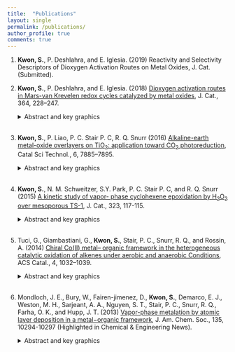 ```yaml
---
title:  "Publications"
layout: single
permalink: /publications/
author_profile: true
comments: true
---
```


1. **Kwon, S.**, P. Deshlahra, and E. Iglesia. (2019) Reactivity and Selectivity Descriptors of Dioxygen Activation Routes on Metal Oxides, J. Cat. (Submitted).
    <br>

2. **Kwon, S.**, P. Deshlahra, and E. Iglesia. (2018) [Dioxygen activation routes in Mars-van Krevelen redox cycles catalyzed by metal oxides](https://www.sciencedirect.com/science/article/pii/S0021951718302100), J. Cat., 364, 228–247.
    &nbsp;&nbsp;&nbsp;&nbsp;&nbsp;&nbsp;
    <details>
        <summary>Abstract and key graphics</summary>
        Catalytic redox cycles involve dioxygen activation via peroxo (OO<sup>∗</sup>) or H<sub>2</sub>O<sub>2</sub> species, denoted as inner-sphere and outer-sphere routes respectively, for metal-oxo catalysts solvated by liquids. On solid oxides, O<sub>2</sub> activation is typically more facile than the reduction part of redox cycles, making kinetic inquiries difficult at steady-state. These steps are examined here for oxidative alkanol dehydrogenation (ODH) by scavenging OO<sup>∗</sup> species with C<sub>3</sub>H<sub>6</sub> to form epoxides and by energies and barriers from density functional theory. Alkanols react with O-atoms (O∗) in oxides to form vicinal OH pairs that eliminate H<sub>2</sub>O to form OO<sup>∗</sup> at O-vacancies formed or react with O<sub>2</sub> to give H<sub>2</sub>O<sub>2</sub>. OO<sup>∗</sup> reacts with alkanols to re-form O∗ via steps favored over OO<sup>∗</sup> migrations, otherwise required to oxidize non-vicinal vacancies. <sub>C</sub>3<sub>H</sub>6 epoxidizes by reaction with OO<sup>∗</sup> with rates that increase with <sub>C</sub>3<sub>H</sub>6 pressure, but reach constant values as all OO<sup>∗</sup> species react with <sub>C</sub>3<sub>H</sub>6 at high <sub>C</sub>3<sub>H</sub>6/alkanol ratios. Asymptotic epoxidation/ODH rate ratios are smaller than unity, because outer-sphere routes that shuttle O-atoms via H<sub>2</sub>O<sub>2</sub>(g) are favored over endoergic vacancy formation required for inner-sphere routes. The relative contributions of these two routes are influenced by H<sub>2</sub>O, because vacancies, required to form OO<sup>∗</sup>, react with H<sub>2</sub>O to form OH pairs and H<sub>2</sub>O<sub>2</sub>. OO<sup>∗</sup>-mediated routes and epoxidation become favored at low coverages of reduced centers, prevalent for less reactive alkanols and lower alkanol/O<sub>2</sub> ratios, because H<sub>2</sub>O<sub>2</sub> then reacts preferentially with O∗ (forming OO<sup>∗</sup>), instead of vacancies (forming O∗/H<sub>2</sub>O). Such kinetic shunts between two routes compensate for lower barriers required to form H<sub>2</sub>O<sub>2</sub> than OO<sup>∗</sup>. These re-oxidation routes prefer molecular donor (H<sub>2</sub>O<sub>2</sub>) or acceptor (alkanol) to perform stepwise two-electron oxidations by dioxygen, instead of kinetically demanding O-atom migrations. The quantitative descriptions, derived from theory and experiment on Mo-based polyoxometalate clusters with known structures, bring together the dioxygen chemistry in liquid-phase oxidations, including electro-catalysis and monooxygenase enzymes, and oxide surfaces into a common framework, while suggesting a practical process for epoxidation by kinetically coupling with ODH reaction.
        <img src="https://ars.els-cdn.com/content/image/1-s2.0-S0021951718302100-fx1.jpg" 
        alt="Dioxygen activation routes in Mars-van Krevelen redox cycles catalyzed by metal oxides">
    </details>
    <br>

3. **Kwon, S.**, P. Liao, P. C. Stair P. C, R. Q. Snurr (2016) [Alkaline-earth metal-oxide overlayers on TiO<sub>2</sub>: application toward CO<sub>2</sub> photoreduction](https://pubs.rsc.org/en/content/articlelanding/2016/cy/c6cy01661h/unauth#!divAbstract), Catal Sci Technol., 6, 7885–7895.
    &nbsp;&nbsp;&nbsp;&nbsp;&nbsp;&nbsp;
    <details>
        <summary>Abstract and key graphics</summary>
        Converting CO<sub>2</sub> into valuable C1 products such as CO, methanol, and methane using photocatalysts is an attractive way to recycle atmospheric CO<sub>2</sub> into fine chemicals and fuels. The most commonly studied photocatalyst, TiO<sub>2</sub>, however, suffers from poor initial adsorption of CO<sub>2</sub>. To overcome this problem, it has been proposed that a thin overlayer of a basic oxide might promote CO<sub>2</sub> adsorption and thus improve the reactivity of TiO<sub>2</sub> for photoreduction of CO<sub>2</sub>. In this work, we investigated CO<sub>2</sub> adsorption on the (100) surfaces of a series of basic, alkaline-earth metal oxides (MgO, CaO, SrO, BaO). Using periodic density functional theory (DFT) calculations, we found that CO<sub>2</sub> adsorption becomes significantly more favorable in the order MgO < CaO < SrO < BaO, and we attribute this order to the more suitable lattice parameter of BaO compared to MgO. To understand the effect of a thin layer of basic oxide on TiO<sub>2</sub> for CO<sub>2</sub> photoreduction, SrO on TiO<sub>2</sub> was investigated as a model system. A dramatic improvement in CO<sub>2</sub> adsorption and activation was observed on SrO/TiO<sub>2</sub> compared to the bare TiO<sub>2</sub>, and dissociated water was found to be thermodynamically more favorable than intact water on the SrO/TiO<sub>2</sub> surface. A possible reaction route for the photocatalytic reduction of CO<sub>2</sub> to CO on the bare and SrO-modified TiO<sub>2</sub> surfaces was further investigated. Although the reaction is slightly more favorable on the TiO<sub>2</sub> surface than on the 0.5 ML SrO-covered TiO<sub>2</sub>, the SrO half layer helps activate CO<sub>2</sub> and favors desorption of CO, which are challenging steps for CO<sub>2</sub> reduction on pure TiO<sub>2</sub>. Therefore, our results suggest that <1 ML SrO overlayer might be a promising candidate for further experimental exploration.
        <img src="https://pubs.rsc.org/en/Image/Get?imageInfo.ImageType=GA&imageInfo.ImageIdentifier.ManuscriptID=C6CY01661H" 
        alt="Alkaline-earth metal-oxide overlayers on TiO<sub>2</sub>: application toward CO<sub>2</sub> photoreduction">
    </details>     
    <br>

4. **Kwon, S.**, N. M. Schweitzer, S.Y. Park, P. C. Stair P. C, and R. Q. Snurr (2015) [A kinetic study of vapor- phase cyclohexene epoxidation by H<sub>2</sub>O<sub>2</sub> over mesoporous TS-1](https://www.sciencedirect.com/science/article/pii/S0021951715000913), J. Cat., 323, 117-115.
    &nbsp;&nbsp;&nbsp;&nbsp;&nbsp;&nbsp;
    <details>
        <summary>Abstract and key graphics</summary>
        A kinetic analysis of gas-phase cyclohexene epoxidation by H<sub>2</sub>O<sub>2</sub> over mesoporous TS-1 was performed. The production of cyclohexene oxide was very stable with high selectivity. Based on the kinetic analysis, the gas-phase mechanism is proposed to be similar to that of the liquid-phase reaction: an Eley–Rideal type mechanism, in which the reaction between a Ti–OOH intermediate and the physisorbed alkene is the rate-determining step. When the partial pressure of water or H<sub>2</sub>O<sub>2</sub> was varied, a compensation effect was observed. Based on the kinetic model, the compensation effect is attributed to variations in the surface coverage of intermediates, specifically the competitive adsorption of water and H<sub>2</sub>O<sub>2</sub> at the Ti active sites. A meaningful activation energy can only be obtained at high surface coverages of H<sub>2</sub>O<sub>2</sub> and was determined to be 40 ± 2 kJ/mol.
        <img src="https://ars.els-cdn.com/content/image/1-s2.0-S0021951715000913-fx1.jpg" 
        alt="A kinetic study of vapor- phase cyclohexene epoxidation by H<sub>2</sub>O<sub>2</sub> over mesoporous TS-1">
    </details>
    <br>

5. Tuci, G., Giambastiani, G., **Kwon, S.**, Stair, P. C., Snurr, R. Q., and Rossin, A. (2014) [Chiral Co(II) metal– organic framework in the heterogeneous catalytic oxidation of alkenes under aerobic and anaerobic Conditions](https://pubs.acs.org/doi/abs/10.1021/cs401003d), ACS Catal., 4, 1032–1039.
    &nbsp;&nbsp;&nbsp;&nbsp;&nbsp;&nbsp;
    <details>
        <summary>Abstract and key graphics</summary>
        The chiral Co(II) MOF [Co(<sub>L</sub>-RR)(H<sub>2</sub>O)·H<sub>2</sub>O]∞ [1; <sub>L</sub>-RR = (R,R)-thiazolidine-2,4-dicarboxylate] has been exploited in the catalytic oxidation of different alkenes (cyclohexene, (Z)-cyclooctene, 1-octene) using either tert-butyl hydroperoxide (tBuOOH) or molecular oxygen (O<sub>2</sub>) as oxidants. Different chemoselectivities are observed, both substrate- and oxidant-dependent. A moderate enantioselectivity is also obtained in the case of prochiral precursors, revealing the chiral induction ability of the optically pure metal environment. The interaction of O<sub>2</sub> with the exposed metal sites in 1 (after material preactivation and consequent removal of the coordinated aquo ligand) has been studied through TPD-MS analysis combined with DFT calculations, with the aim of probing effective oxygen uptake by the heterogeneous catalyst and unraveling the nature of the active species in the catalytic oxidation process under aerobic conditions. Theoretical results indicate the presence of an η1-superoxo species at the cobalt center, with concomitant Co(II) ↔ Co(III) oxidation. Finally, the experimental estimation of the O<sub>2</sub> adsorption enthalpy is found to be in good agreement with the calculated binding energy.
        <img src="https://pubs.acs.org/appl/literatum/publisher/achs/journals/content/accacs/2014/accacs.2014.4.issue-3/cs401003d/production/images/medium/cs-2013-01003d_0011.gif" 
        alt="Chiral Co(II) metal– organic framework in the heterogeneous catalytic oxidation of alkenes under aerobic and anaerobic Conditions">
    </details>
    <br>

6. Mondloch, J. E., Bury, W., Fairen-jimenez, D., **Kwon, S.**, Demarco, E. J., Weston, M. H., Sarjeant, A. A., Nguyen, S. T., Stair, P. C., Snurr, R. Q., Farha, O. K., and Hupp, J. T. (2013) [Vapor-phase metalation by atomic layer deposition in a metal−organic framework](https://pubs.acs.org/doi/abs/10.1021/ja4050828), J. Am. Chem. Soc., 135, 10294-10297 (Highlighted in Chemical & Engineering News).
    &nbsp;&nbsp;&nbsp;&nbsp;&nbsp;&nbsp;
    <details>
        <summary>Abstract and key graphics</summary>
        Metal–organic frameworks (MOFs) have received attention for a myriad of potential applications including catalysis, gas storage, and gas separation. Coordinatively unsaturated metal ions often enable key functional behavior of these materials. Most commonly, MOFs have been metalated from the condensed phase (i.e., from solution). Here we introduce a new synthetic strategy capable of metallating MOFs from the gas phase: atomic layer deposition (ALD). Key to enabling metalation by ALD In MOFs (AIM) was the synthesis of NU-1000, a new, thermally stable, Zr-based MOF with spatially oriented −OH groups and large 1D mesopores and apertures.
        <img src="https://pubs.acs.org/appl/literatum/publisher/achs/journals/content/jacsat/2013/jacsat.2013.135.issue-28/ja4050828/production/images/medium/ja-2013-050828_0007.gif" 
        alt="Vapor-phase metalation by atomic layer deposition in a metal−organic framework">
    </details>
    <br>
